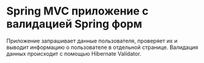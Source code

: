 # Spring MVC приложение c валидацией Spring форм

Приложение запрашивает данные пользователя, проверяет их и выводит информацию о пользователе в отдельной странице.
Валидация данных происходит с помощью Hibernate Validator.